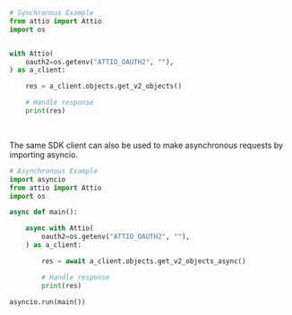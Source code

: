 <!-- Start SDK Example Usage [usage] -->
```python
# Synchronous Example
from attio import Attio
import os


with Attio(
    oauth2=os.getenv("ATTIO_OAUTH2", ""),
) as a_client:

    res = a_client.objects.get_v2_objects()

    # Handle response
    print(res)
```

</br>

The same SDK client can also be used to make asynchronous requests by importing asyncio.

```python
# Asynchronous Example
import asyncio
from attio import Attio
import os

async def main():

    async with Attio(
        oauth2=os.getenv("ATTIO_OAUTH2", ""),
    ) as a_client:

        res = await a_client.objects.get_v2_objects_async()

        # Handle response
        print(res)

asyncio.run(main())
```
<!-- End SDK Example Usage [usage] -->